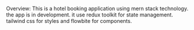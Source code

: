 Overview: This is a hotel booking application using mern stack technology. the app is in development. it use redux toolkit for state management. 
tailwind css for styles and flowbite for components.
